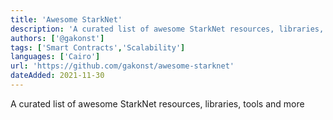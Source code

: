 ```yaml
---
title: 'Awesome StarkNet'
description: 'A curated list of awesome StarkNet resources, libraries, tools and more'
authors: ['@gakonst']
tags: ['Smart Contracts','Scalability']
languages: ['Cairo']
url: 'https://github.com/gakonst/awesome-starknet'
dateAdded: 2021-11-30
---
```


A curated list of awesome StarkNet resources, libraries, tools and more